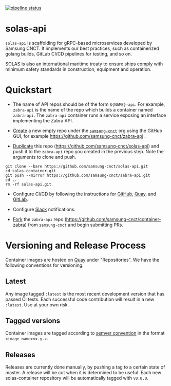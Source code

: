 [![pipeline status](https://git.cnct.io/common-tools/samsung-cnct_solas-container/badges/master/pipeline.svg)](https://git.cnct.io/common-tools/samsung-cnct_zabra-container/commits/master)

# solas-api
`solas-api` is scaffolding for gRPC-based microservices developed by Samsung
CNCT. It implements our best practices, such as containerized golang builds,
GitLab CI/CD pipelines for testing, and so on.

SOLAS is also an international maritime treaty to ensure ships comply with
minimum safety standards in construction, equipment and operation.

# Quickstart

- The name of API repos should be of the form `${NAME}-api`. For example,
`zabra-api` is the name of the repo which builds a container named `zabra-api`.
The `zabra-api` container runs a service exposing an interface implementing
the Zabra API.

- [Create](https://help.github.com/articles/creating-a-new-repository/) a
new empty repo under the [`samsung-cnct`](https://github.com/samsung-cnct)
org using the GitHub GUI, for example https://github.com/samsung-cnct/zabra-api .

- [Duplicate](https://help.github.com/articles/duplicating-a-repository/)
this repo (https://github.com/samsung-cnct/solas-api) and push it to the
`zabra-api` repo you created in the previous step. Note the arguments to clone
and push.

```
git clone --bare https://github.com/samsung-cnct/solas-api.git
cd solas-container.git
git push --mirror https://github.com/samsung-cnct/zabra-api.git
cd ..
rm -rf solas-api.git
```

- Configure CI/CD by following the instructions for
[GitHub](https://github.com/samsung-cnct/solas/blob/master/docs/github.md),
[Quay](https://github.com/samsung-cnct/solas/blob/master/docs/quay.md),
and [GitLab](https://github.com/samsung-cnct/solas/blob/master/docs/gitlab.md).

- Configure [Slack](https://github.com/samsung-cnct/solas/blob/master/docs/slack.md)
notifications.

- [Fork](https://help.github.com/articles/fork-a-repo/) the `zabra-api` repo
(https://github.com/samsung-cnct/container-zabra) from `samsung-cnct` and begin
submitting PRs.

# Versioning and Release Process

Container images are hosted on [Quay](https://quay.io) under "Repositories". We have the following conventions for versioning:

## Latest

Any image tagged `:latest` is the most recent development version that has
passed CI tests. Each successful code contribution will result in a new
`:latest`. Use at your own risk.

## Tagged versions

Container images are tagged according to [semver convention](http://semver.org/)
in the format `<image_name>vx.y.z`.

## Releases

Releases are currently done manually, by pushing a tag to a certain state of
master. A release will be cut when it is determined to be useful. Each new
solas-container repository will be automatically tagged with `v0.0.0`.
